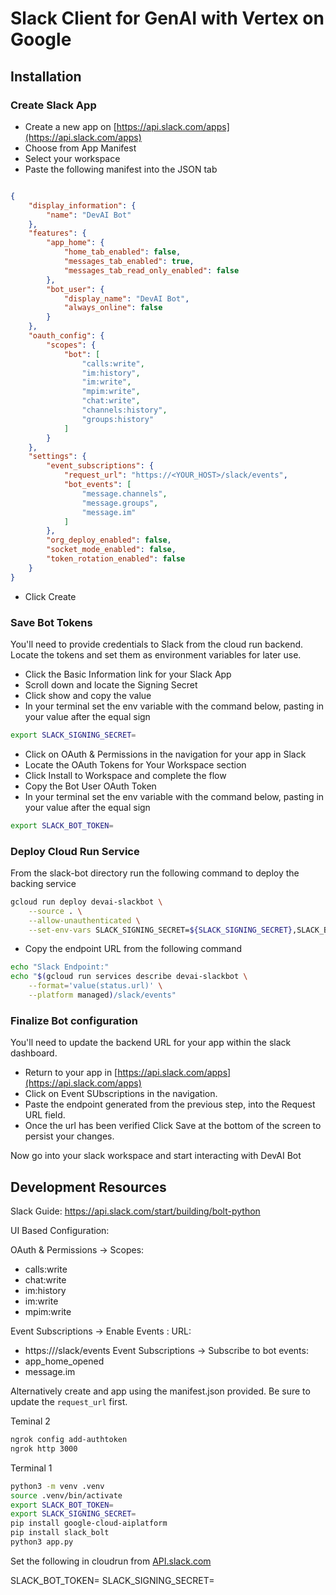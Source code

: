 # Slack Client for GenAI with Vertex on Google

## Installation

### Create Slack App
- Create a new app on [https://api.slack.com/apps](https://api.slack.com/apps)
- Choose from App Manifest
- Select your workspace
- Paste the following manifest into the JSON tab

```json

{
    "display_information": {
        "name": "DevAI Bot"
    },
    "features": {
        "app_home": {
            "home_tab_enabled": false,
            "messages_tab_enabled": true,
            "messages_tab_read_only_enabled": false
        },
        "bot_user": {
            "display_name": "DevAI Bot",
            "always_online": false
        }
    },
    "oauth_config": {
        "scopes": {
            "bot": [
                "calls:write",
                "im:history",
                "im:write",
                "mpim:write",
                "chat:write",
                "channels:history",
                "groups:history"
            ]
        }
    },
    "settings": {
        "event_subscriptions": {
            "request_url": "https://<YOUR_HOST>/slack/events",
            "bot_events": [
                "message.channels",
                "message.groups",
                "message.im"
            ]
        },
        "org_deploy_enabled": false,
        "socket_mode_enabled": false,
        "token_rotation_enabled": false
    }
}
```
- Click Create

### Save Bot Tokens
You'll need to provide credentials to Slack from the cloud run backend. 
Locate the tokens and set them as environment variables for later use. 

- Click the Basic Information link for your Slack App 
- Scroll down and locate the Signing Secret
- Click show and copy the value
- In your terminal set the env variable with the command below, pasting in your value after the equal sign
  
```sh
export SLACK_SIGNING_SECRET=
```

- Click on OAuth & Permissions in the navigation for your app in Slack
- Locate the OAuth Tokens for Your Workspace section 
- Click Install to Workspace and complete the flow
- Copy the Bot User OAuth Token
- In your terminal set the env variable with the command below, pasting in your value after the equal sign
  
```sh
export SLACK_BOT_TOKEN=
```

### Deploy Cloud Run Service

From the slack-bot directory run the following command to deploy the backing service

```sh
gcloud run deploy devai-slackbot \
    --source . \
    --allow-unauthenticated \
    --set-env-vars SLACK_SIGNING_SECRET=${SLACK_SIGNING_SECRET},SLACK_BOT_TOKEN=${SLACK_BOT_TOKEN}
```

- Copy the endpoint URL from the following command

```sh
echo "Slack Endpoint:"
echo "$(gcloud run services describe devai-slackbot \
    --format='value(status.url)' \
    --platform managed)/slack/events"
```

### Finalize Bot configuration

You'll need to update the backend URL for your app within the slack dashboard.

- Return to your app in [https://api.slack.com/apps](https://api.slack.com/apps)
- Click on Event SUbscriptions in the navigation.
- Paste the endpoint generated from the previous step, into the Request URL field.  
- Once the url has been verified Click Save at the bottom of the screen to persist your changes.

Now go into your slack workspace and start interacting with DevAI Bot

## Development Resources

Slack Guide: https://api.slack.com/start/building/bolt-python

UI Based Configuration: 

OAuth & Permissions -> Scopes:
- calls:write
- chat:write
- im:history
- im:write
- mpim:write


Event Subscriptions -> Enable Events : URL:
- https://<host>/slack/events
Event Subscriptions -> Subscribe to bot events:
- app_home_opened
- message.im

Alternatively create and app using the manifest.json provided. Be sure to update the `request_url` first.


Teminal 2
```sh
ngrok config add-authtoken
ngrok http 3000
```

Terminal 1
```sh
python3 -m venv .venv
source .venv/bin/activate
export SLACK_BOT_TOKEN=
export SLACK_SIGNING_SECRET=
pip install google-cloud-aiplatform
pip install slack_bolt 
python3 app.py
```

Set the following in cloudrun from [API.slack.com](https://api.slack.com/apps/A06JUDJS63C)

SLACK_BOT_TOKEN=
SLACK_SIGNING_SECRET=
